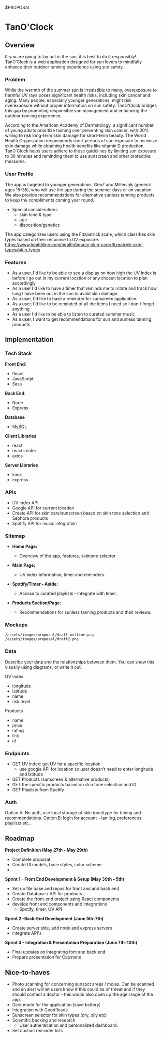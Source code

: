 ﻿$PROPOSAL

# TanO'Clock

## Overview

If you are going to lay out in the sun, it is best to do it responsibly! TanO'Clock is a web application designed for sun lovers to mindfully enhance their outdoor tanning experience using sun safety. 

### Problem

While the warmth of the summer sun is irresistible to many, overexposure to harmful UV rays poses significant health risks, including skin cancer and aging. Many people, especially younger generations, might risk overexposure without proper information on sun safety. TanO'Clock bridges this gap by promoting responsible sun management and enhancing the outdoor tanning experience.

According to the American Academy of Dermatology, a significant number of young adults prioritize tanning over preventing skin cancer, with 30% willing to risk long-term skin damage for short-term beauty. The World Health Organization recommends short periods of sun exposure to minimize skin damage while obtaining health benefits like vitamin D production. TanO'Clock helps users adhere to these guidelines by limiting sun exposure to 30 minutes and reminding them to use sunscreen and other protective measures.

### User Profile

The app is targeted to younger generations, GenZ and Millenials (general ages 15-35), who will use the app during the summer days or on vacation. We also provide recommendations for alternative sunless tanning products to keep the compliments coming year round.

 - Special considerations  
	 - skin tone & type
	 - age
	 - disposition/genetics
	 
The app categorizes users using the Fitzpatrick scale, which classifies skin types based on their response to UV exposure. 
https://www.healthline.com/health/beauty-skin-care/fitzpatrick-skin-types#skin-types

### Features

 - As a user, I'd like to be able to see a display on how high the UV index is before I go out in my current location or any chosen location to plan accordingly
 - As a user I'd like to have a timer that reminds me to rotate and track how long I have been out in the sun to avoid skin damage.
 - As a user, I'd like to have a reminder for sunscreen application.
 - As a user, I'd like to be reminded of all the items I need so I don't forget anything
 - As a user I'd like to be able to listen to curated summer music 
 - As a user, I want to get recommendations for sun and sunless tanning products 

## Implementation

### Tech Stack

**Front End:** 
 - React
 - JavaScript
 - Sass

**Back End:**
 - Node
 - Express

 **Database**
 - MySQL

**Client Libraries** 

 - react
 - react-router
 - axios

**Server Libraries**
 - knex
 - express

### APIs

-   UV Index API 
- Google API for current location
-  Create API for skin care/sunscreen based on skin tone selection and Sephora products
-   Spotify API for music integration

### Sitemap

-   **Home Page:**
    -   Overview of the app, features, skintone selector
-   **Main Page:**
    
    -  UV index information, timer and reminders.
-   **Spotify/Timer - Aside:**
    
    -   Access to curated playlists - integrate with timer.

-   **Products Section/Page:**
    
    -   Recommendations for sunless tanning products and their reviews.
 
### Mockups

	/assets/images/proposal/draft-outline.png
	/assets/images/proposal/draft2.png

### Data

Describe your data and the relationships between them. You can show this visually using diagrams, or write it out. 

UV Index
- longitude
- latitude
- name 
- risk level 

Products
-  name
- price
- rating
- link
- id

### Endpoints

 - GET UV index: get UV for a specific location
	 - use google API for location so user doesn't need to enter longitude and latitude
 - GET Products (sunscreen & alternative products)
- GET the specific products based on skin tone selection and ID
 - GET Playlists from Spotify
 
### Auth

Option A: No auth, use local storage of skin tone/type for timing and recommendations.
Option B: login for account - tan log, preferences, playlists etc..

## Roadmap

**Project Definition (May 27th - May 29th)** 

 - Complete proposal
 - Create UI models, base styles, color scheme
 - 
**Sprint 1 - Front End Development & Setup (May 30th - 5th)**
 - Set up file base and repos for front and and back end 
 - Create Database / API for products
 - Create the front-end project using React components
 - develop front end components and integrations 
	- Spotify, timer, UV API 

**Sprint 2 -Back-End Development (June 5th-7th)**
 - Create server side, add node and express servers 
 - integrate API's

**Sprint 3 - Integration & Presentation Preparation (June 7th-10th)**

 - Final updates on integrating font and back end
 - Prepare presentation for Capstone 

## Nice-to-haves

- Photo scanning for concerning sunspot areas / moles. Can be scanned and an alert will let users know if this could be of threat and if they should contact a doctor - this would also open up the age range of the app.  
- Dark mode for the application (save battery)
-   Integration with GoodReads
- Sunscreen selector for skin types (dry, oily etc) 
- Scientific backing and research
  - User authentication and personalized dashboard.
- Set custom reminder lists
